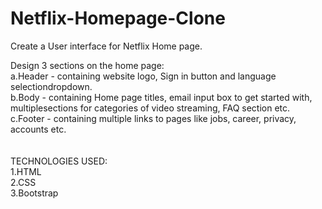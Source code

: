 # Netflix-Homepage-Clone
Create a User interface for Netflix Home page.

Design 3 sections on the home page:
<br>
a.Header - containing website logo, Sign in button and language selectiondropdown.<br>
b.Body - containing Home page titles, email input box to get started with, multiplesections for categories of video streaming, FAQ section etc.<br>
c.Footer - containing multiple links to pages like jobs, career, privacy, accounts etc.<br>
<br> <br>
TECHNOLOGIES USED:<br>
1.HTML<br>
2.CSS<br>
3.Bootstrap<br>
